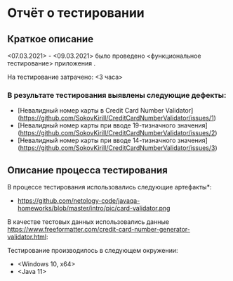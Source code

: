 # Отчёт о тестировании <CreditCardNumberValidator>

## Краткое описание

<07.03.2021> - <09.03.2021> было проведено <функциональное тестирование> приложения <CreditCardNumberValidator>.

На тестирование затрачено: <3 часа>

### В результате тестирования выявлены следующие дефекты:
- [Невалидный номер карты в Credit Card Number Validator] (https://github.com/SokovKirill/CreditCardNumberValidator/issues/1)
- [Невалидный номер карты при вводе 19-тизначного значения] (https://github.com/SokovKirill/CreditCardNumberValidator/issues/2)
- [Невалидный номер карты при вводе 14-тизначного значения] (https://github.com/SokovKirill/CreditCardNumberValidator/issues/3)

## Описание процесса тестирования

В процессе тестирования использовались следующие артефакты*:
* <https://github.com/netology-code/javaqa-homeworks/blob/master/intro/pic/card-validator.png>


В качестве тестовых данных использовались данные <https://www.freeformatter.com/credit-card-number-generator-validator.html>:

Тестирование производилось в следующем окружении:
* <Windows 10, x64>
* <Java 11>
